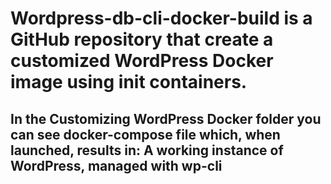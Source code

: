 # Wordpress-db-cli-docker-build is a GitHub repository that create a customized WordPress Docker image using init containers.

## In the Customizing WordPress Docker folder you can see docker-compose file which, when launched, results in: A working instance of WordPress, managed with wp-cli